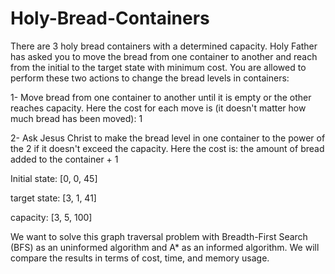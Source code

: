 # Holy-Bread-Containers
There are 3 holy bread containers with a determined capacity. Holy Father has asked you to move the bread from one container to another and reach from the initial to the target state with minimum cost. 
You are allowed to perform these two actions to change the bread levels in containers:

1- Move bread from one container to another until it is empty or the other reaches capacity. Here the cost  for each move is (it doesn't matter how much bread has been moved): 1 

2- Ask Jesus Christ to make the bread level in one container to the power of the 2 if it doesn't exceed the capacity. Here the cost is: the amount of  bread added to the container + 1

Initial state: [0, 0, 45]

target state: [3, 1, 41]

capacity: [3, 5, 100] 

We want to solve this graph traversal problem with Breadth-First Search (BFS) as an uninformed algorithm and A* as an informed algorithm. We will compare the results in terms of cost, time, and memory usage.
